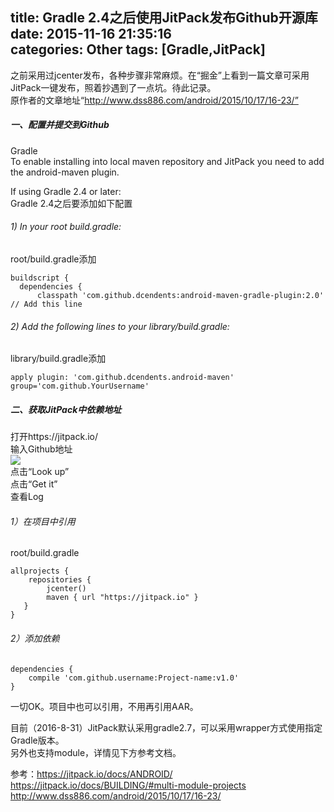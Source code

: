 title: Gradle 2.4之后使用JitPack发布Github开源库
date: 2015-11-16 21:35:16  
categories: Other
tags: [Gradle,JitPack]
---
之前采用过jcenter发布，各种步骤非常麻烦。在“掘金”上看到一篇文章可采用JitPack一键发布，照着抄遇到了一点坑。待此记录。  
原作者的文章地址“http://www.dss886.com/android/2015/10/17/16-23/”

##### 一、配置并提交到Github
Gradle  
To enable installing into local maven repository and JitPack you need to add the android-maven plugin.

If using Gradle 2.4 or later:  
Gradle 2.4之后要添加如下配置

###### 1) In your root build.gradle:
root/build.gradle添加
```
buildscript {   
  dependencies {  
      classpath 'com.github.dcendents:android-maven-gradle-plugin:2.0' // Add this line
```
<!--more--> 
###### 2) Add the following lines to your library/build.gradle:
library/build.gradle添加
```
apply plugin: 'com.github.dcendents.android-maven'   
group='com.github.YourUsername' 
 ```
 
##### 二、获取JitPack中依赖地址  
打开https://jitpack.io/  
输入Github地址  
![](/css/images/20151106_JitPack_lookup.webp)  
点击“Look up”  
点击“Get it”  
查看Log

###### 1）在项目中引用  
root/build.gradle  
```
allprojects {  
    repositories {  
        jcenter()  
        maven { url "https://jitpack.io" }  
   }  
}
```

###### 2）添加依赖  
```
dependencies {  
    compile 'com.github.username:Project-name:v1.0'
}
```  
 
 一切OK。项目中也可以引用，不用再引用AAR。
 
 目前（2016-8-31）JitPack默认采用gradle2.7，可以采用wrapper方式使用指定Gradle版本。   
 另外也支持module，详情见下方参考文档。
 
 参考：https://jitpack.io/docs/ANDROID/  
 https://jitpack.io/docs/BUILDING/#multi-module-projects   
 http://www.dss886.com/android/2015/10/17/16-23/